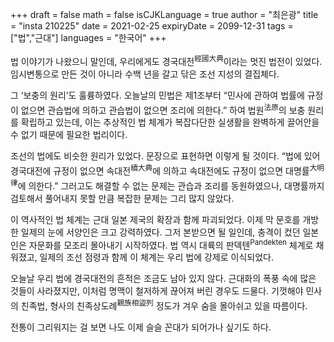 +++
draft = false
math = false
isCJKLanguage = true
author = "최은광"
title = "insta 210225"
date = 2021-02-25
expiryDate = 2099-12-31
tags = ["법","근대"]
languages = "한국어"
+++

법 이야기가 나왔으니 말인데, 우리에게도 경국대전<sup>經國大典</sup>이라는 멋진 법전이 있었다. 임시변통으로 만든 것이 아니라 수백 년을 갈고 닦은 조선 지성의 결집체다.

그 ‘보충의 원리’도 훌륭하였다. 오늘날의 민법은 제1조부터 “민사에 관하여 법률에 규정이 없으면 관습법에 의하고 관습법이 없으면 조리에 의한다.” 하여 법원<sup>法原</sup>의 보충 원리를 확립하고 있는데, 이는 추상적인 법 체계가 복잡다단한 실생활을 완벽하게 끌어안을 수 없기 때문에 필요한 법리이다.

조선의 법에도 비슷한 원리가 있었다. 문장으로 표현하면 이렇게 될 것이다. “법에 있어 경국대전에 규정이 없으면 속대전<sup>續大典</sup>에 의하고 속대전에도 규정이 없으면 대명률<sup>大明律</sup>에 의한다.” 그러고도 해결할 수 없는 문제는 관습과 조리를 동원하였으나, 대명률까지 검토해서 풀어내지 못할 만큼 복잡한 문제는 그리 많지 않았다.

이 역사적인 법 체계는 근대 일본 제국의 확장과 함께 파괴되었다. 이제 막 문호를 개방한 일제의 눈에 서양인은 크고 강력하였다. 그저 본받으면 될 일인데, 충격이 컸던 일본인은 자문화를 모조리 몰아내기 시작하였다. 법 역시 대륙의 판덱텐<sup>Pandekten</sup> 체계로 채워졌고, 일제의 조선 점령과 함께 이 체계는 우리 법에 강제로 이식되었다.

오늘날 우리 법에 경국대전의 흔적은 조금도 남아 있지 않다. 근대화의 폭풍 속에 많은 것들이 사라졌지만, 이처럼 명맥이 철저하게 끊어져 버린 경우도 드물다. 기껏해야 민사의 친족법, 형사의 친족상도례<sup>親族相盜列</sup> 정도가 겨우 숨을 몰아쉬고 있을 따름이다. 

전통이 그리워지는 걸 보면 나도 이제 슬슬 꼰대가 되어가나 싶기도 하다. 
